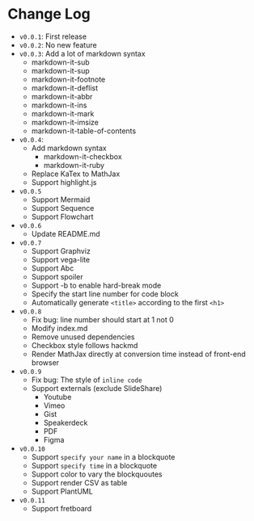 # Change Log

+ `v0.0.1`: First release
+ `v0.0.2`: No new feature
+ `v0.0.3`: Add a lot of markdown syntax
    + markdown-it-sub
    + markdown-it-sup
    + markdown-it-footnote
    + markdown-it-deflist
    + markdown-it-abbr
    + markdown-it-ins
    + markdown-it-mark
    + markdown-it-imsize
    + markdown-it-table-of-contents
+ `v0.0.4`:
    + Add markdown syntax
        + markdown-it-checkbox
        + markdown-it-ruby
    + Replace KaTex to MathJax
    + Support highlight.js
+ `v0.0.5`
    + Support Mermaid
    + Support Sequence
    + Support Flowchart
+ `v0.0.6`
    + Update README.md
+ `v0.0.7`
    + Support Graphviz
    + Support vega-lite
    + Support Abc
    + Support spoiler
    + Support -b to enable hard-break mode
    + Specify the start line number for code block
    + Automatically generate `<title>` according to the first `<h1>`
+ `v0.0.8`
    + Fix bug: line number should start at 1 not 0
    + Modify index.md
    + Remove unused dependencies
    + Checkbox style follows hackmd
    + Render MathJax directly at conversion time instead of front-end browser
+ `v0.0.9`
    + Fix bug: The style of `inline code`
    + Support externals (exclude SlideShare)
        + Youtube
        + Vimeo
        + Gist
        + Speakerdeck
        + PDF
        + Figma
+ `v0.0.10`
    + Support `specify your name` in a blockquote
    + Support `specify time` in a blockquote
    + Support color to vary the blockquoutes
    + Support render CSV as table
    + Support PlantUML
+ `v0.0.11`
    + Support fretboard